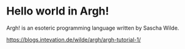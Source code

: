 # Hello world in Argh!

Argh! is an esoteric programming language written by Sascha Wilde.

https://blogs.intevation.de/wilde/argh/argh-tutorial-1/
